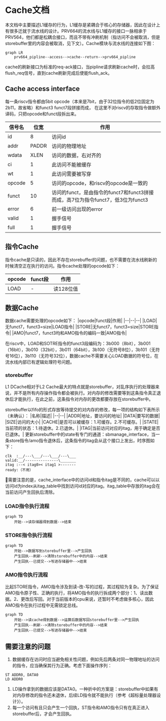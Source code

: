 # Cache文档
本文档中主要描述L1缓存的行为，L1缓存是紧耦合于核心的存储器，因此在设计上有很多迁就于流水线的设计。PRV664的流水线与L1缓存的接口一脉相承于PRV564，他们都是松耦合接口，而且不带有冲刷机制（指访问不会被取消，但是storebuffer里的内容会被取消，见下文）。Cache模块与流水线的连接如下图：
```mermaid
graph LR
    prv664_pipline--access-->cache--return-->prv664_pipline
```
cache的刷新接口为标准的req-ack接口，当pipline请求刷新cache时，会拉高flush_req信号，直到cache刷新完成后使能flush_ack。
## Cache access interface
每一条riscv指令都由5bit opcode（本来是7bit，由于32位指令的低2位固定为2b11，故省略）和funct3 funct7段拼接而成，
在这里不对riscv的存取指令做额外译码，只把opcode和funct段拆出来。

|信号名|位宽|作用|
|--|--|--|
|id|8|访问id|
|addr|PADDR|访问的物理地址|
|wdata|XLEN|访问的数据，右对齐的|
|ci|1|此访问不能被缓存|
|wt|1|此访问需要被写穿|
|opcode|5|访问的opcode，和riscv的opcode是一致的|
|funct|10|访问的funct，是由指令的funct7和funct3拼接而成，高7位为指令funct7，低3位为funct3|
|error|6|前一级访问出现的error|
|valid|1|握手信号|
|full|1|握手信号|

## 指令Cache
指令cache是只读的，因此不存在storebuffer的问题，也不需要在流水线刷新的时候清空正在执行的访问。指令cache处理的opcode如下：

|opcode|funct段|作用|
|--|--|--|
|LOAD|-|读128位值|

## 数据Cache
数据cache需要处理的opcode如下：
|opcode|funct段|作用|
|--|--|--|
|LOAD|无funct7，funct3=size|LOAD指令|
|STORE|无funct7，funct3=size|STORE指令|
|AMO|funct7，funct3均和AMO指令的编码一致|AMO指令|

在riscv中，LOAD和SOTRE指令的funct3段编码为：3b000（8bit），3b001（16bit），3b010（32bit），3b011（64bit），3b100（无符号8位），3b101（无符号16位），3b110（无符号32位），数据cache不需要关心LOAD数据的符号位，在流水线内部已有逻辑处理符号问题。
### storebuffer
L1 DCache相对于L2 Cache最大的特点就是storebuffer，对乱序执行的处理器来说，并不是所有内存操作指令都会被执行。对内存的修改需要等到这条指令真正退休后才能执行，在此之前，这条指令对内存的更改都要存放在storebuffer中。

storebuffer以fifo的形式存放等待提交的对内存的修改，每一项的结构如下表所示（未确认）：
|名称|描述|
|--|--|
|ADDR|地址，要访问的地址|
|DATA|要写的数据|
|SIZE|访问的大小|
|CACHE|是否可以被缓存：1.可缓存。2.不可缓存。|
|STATE|当前项的状态：1.待退休。2.已退休。|
|ITAG|当前访问对应的itag，用于确定是否已退休。|
更新storebuffer中的state有专门的通道：sbmanage_interface，当一条store指令/amo指令退休后，这条指令的itag会从这个接口上发出，时序图如下：
```
clk  :__/---\___/---\___/---\___
valid:__/---------------\_______
itag :--< itag0>< itag1 >-------
ready:（不用）
```

🚨需要注意的是，cache_interface中的访问id和指令itag是不同的，cache可以以访问id为index从itag_table中找到访问id对应的itag。itag_table中存放的itag会在当前访问产生回执后清除。

### LOAD指令执行流程
```mermaid
graph TD
    开始-->读存储器得到数据-->结束
```

### STORE指令执行流程
```mermaid
graph TD
    开始-->数据写到storebuffer里-->产生回执
    产生回执--刷新-->清除storebuffer中的内容-->结束
    产生回执--已提交-->写进存储器中-->结束
```
### AMO指令执行流程
比起STORE指令，AMO指令涉及到读-改-写的过程，其过程较为复杂。为了保证AMO指令原子性、正确的执行，将AMO指令的执行拆成两个部分：1、读出数据。2、更改后写回。对于当前版本的cpu来说，还暂时不考虑做多核心，因此AMO指令在执行过程中无需锁定总线。
```mermaid
graph TD
    开始-->读cache得到数据-->运算后数据写回storebuffer里-->产生回执
    产生回执--刷新-->清除storebuffer中的内容-->结束
    产生回执--已提交-->写进存储器中-->结束
```
## 需要注意的问题
1. 数据缓存在访问时应当避免相关性问题，例如先后两条对同一物理地址的访问的指令，应当确保其行为正确。考虑下面操作序列：
```
ST ADDR0, DATA0
LD ADDR0
``` 
1. LD操作拿到的数据应该是DATA0。一种折中的方案是：storebuffer中如果有对内存修改的指令还未退休，后续LD指令就不能执行（参考《超标量处理器设计》）。
2. 每一个访问有且只会产生一个回执，ST指令和AMO指令只有在真正进入storebuffer后，才会产生回执。